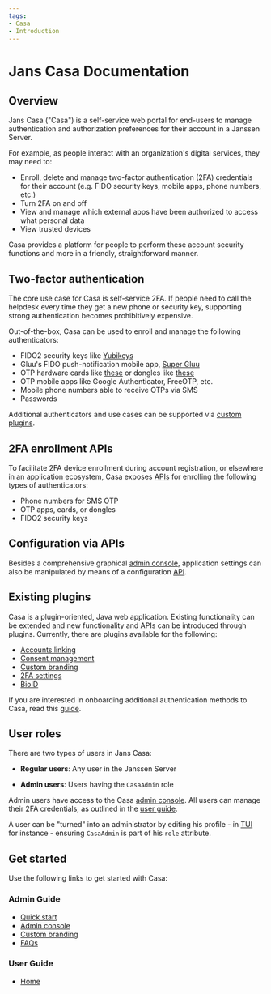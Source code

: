 ```yaml
---
tags:
- Casa
- Introduction
---
```


# Jans Casa Documentation

## Overview

Jans Casa ("Casa") is a self-service web portal for end-users to manage authentication and authorization preferences for their account in a Janssen Server. 

For example, as people interact with an organization's digital services, they may need to:

- Enroll, delete and manage two-factor authentication (2FA) credentials for their account (e.g. FIDO security keys, mobile apps, phone numbers, etc.)
- Turn 2FA on and off
- View and manage which external apps have been authorized to access what personal data
- View trusted devices

Casa provides a platform for people to perform these account security functions and more in a friendly, straightforward manner. 

## Two-factor authentication

The core use case for Casa is self-service 2FA. If people need to call the helpdesk every time they get a new phone or security key, supporting strong authentication becomes prohibitively expensive. 

Out-of-the-box, Casa can be used to enroll and manage the following authenticators:    

- FIDO2 security keys like [Yubikeys](https://www.yubico.com/products/)       
- Gluu's FIDO push-notification mobile app, [Super Gluu](https://docs.gluu.org/head/supergluu/)    
- OTP hardware cards like [these](https://www.ftsafe.com/Products/Power_Card/Standard) or dongles like [these](https://www.ftsafe.com/Products/OTP/Single_Button_OTP)      
- OTP mobile apps like Google Authenticator, FreeOTP, etc.       
- Mobile phone numbers able to receive OTPs via SMS   
- Passwords      

Additional authenticators and use cases can be supported via [custom plugins](#existing-plugins).

## 2FA enrollment APIs

To facilitate 2FA device enrollment during account registration, or elsewhere in an application ecosystem, Casa exposes [APIs](https://github.com/JanssenProject/jans/raw/vreplace-janssen-version/jans-casa/app/src/main/webapp/enrollment-api.yaml)  for enrolling the following types of authenticators:   

- Phone numbers for SMS OTP
- OTP apps, cards, or dongles  
- FIDO2 security keys

## Configuration via APIs

Besides a comprehensive graphical [admin console](./administration/admin-console.md), application settings can also be manipulated by means of a configuration [API](https://github.com/JanssenProject/jans/raw/vreplace-janssen-version/jans-casa/app/src/main/webapp/admin-api.yaml).

## Existing plugins

Casa is a plugin-oriented, Java web application. Existing functionality can be extended and new functionality and APIs can be introduced through plugins. Currently, there are plugins available for the following:

- [Accounts linking](./plugins/accts-linking/account-linking-index.md)
- [Consent management](./plugins/consent-management.md) 
- [Custom branding](./plugins/custom-branding.md)  
- [2FA settings](./plugins/2fa-settings.md)
- [BioID](./plugins/bioid.md)

If you are interested in onboarding additional authentication methods to Casa, read this [guide](./developer/add-authn-methods.md).

## User roles

There are two types of users in Jans Casa:

- **Regular users**: Any user in the Janssen Server  

- **Admin users**: Users having the `CasaAdmin` role 

Admin users have access to the Casa [admin console](./administration/admin-console.md). All users can manage their 2FA credentials, as outlined in the [user guide](./user-guide.md). 

A user can be "turned" into an administrator by editing his profile - in [TUI](../admin/config-guide/config-tools/jans-tui/README.md) for instance - ensuring `CasaAdmin` is part of his `role` attribute.

## Get started

Use the following links to get started with Casa:  

### Admin Guide

  - [Quick start](./administration/quick-start.md)
  - [Admin console](./administration/admin-console.md)     
  - [Custom branding](./administration/custom-branding.md)        
  - [FAQs](./administration/faq.md)            

### User Guide

- [Home](./user-guide.md)
